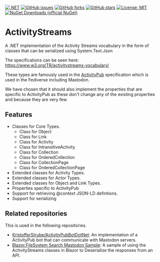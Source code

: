 [![.NET](https://github.com/aluitink/ActivityStreams/actions/workflows/dotnet.yml/badge.svg)](https://github.com/aluitink/ActivityStreams/actions/workflows/dotnet.yml)
[![GitHub issues](https://img.shields.io/github/issues/aluitink/ActivityStreams)](https://github.com/aluitink/ActivityStreams/issues)
[![GitHub forks](https://img.shields.io/github/forks/aluitink/ActivityStreams)](https://github.com/aluitink/ActivityStreams/network/members)
[![GitHub stars](https://img.shields.io/github/stars/aluitink/ActivityStreams)](https://github.com/aluitink/ActivityStreams/stargazers)
[![License: MIT](https://img.shields.io/badge/License-MIT-yellow.svg)](/LICENSE.md)
[![NuGet Downloads (official NuGet)](https://img.shields.io/nuget/dt/KristofferStrube.ActivityStreams?label=NuGet%20Downloads)](https://www.nuget.org/packages/KristofferStrube.ActivityStreams/)  

# ActivityStreams
A .NET implementation of the Activity Streams vocabulary in the form of classes that can be serialized using System.Text.Json

The specifications can be seen here: https://www.w3.org/TR/activitystreams-vocabulary/

These types are famously used in the [ActivityPub](https://www.w3.org/TR/activitypub/) specification which is used in the Fediverse including Mastodon.

We have chosen that it should also implement the properties that are specific to ActivityPub as these don't change any of the existing properties and because they are very few.

## Features
- Classes for Core Types.
  - Class for Object
  - Class for Link
  - Class for Activity
  - Class for IntransitiveActivity
  - Class for Collection
  - Class for OrderedCollection
  - Class for CollectionPage
  - Class for OrderedCollectionPage
- Extended classes for Activity Types.
- Extended classes for Actor Types.
- Extended classes for Object and Link Types.
- Properties specific to ActivityPub
- Support for retrieving @context JSON-LD defintions.
- Support for serializing

## Related repositories
This is used in the following repositories.
- [KristofferStrube/ActivityPubBotDotNet](https://github.com/KristofferStrube/ActivityPubBotDotNet): An implementation of a ActivityPub bot that can communicate with Mastodon servers.
- [Blazor.FileSystem Search Mastodon Sample](https://kristofferstrube.github.io/Blazor.FileSystem/SearchMastodon): A sample of using the ActivityStreams classes in Blazor to Deserialize the responses from an API.
